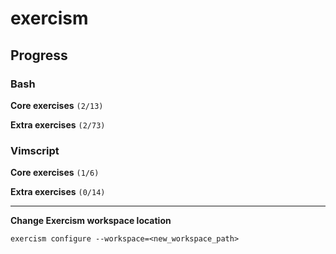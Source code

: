 # exercism

## Progress

### Bash
 
**Core exercises** `(2/13)`
 
**Extra exercises** `(2/73)`
 
### Vimscript

**Core exercises** `(1/6)`
 
**Extra exercises** `(0/14)`

----

**Change Exercism workspace location**

    exercism configure --workspace=<new_workspace_path>
